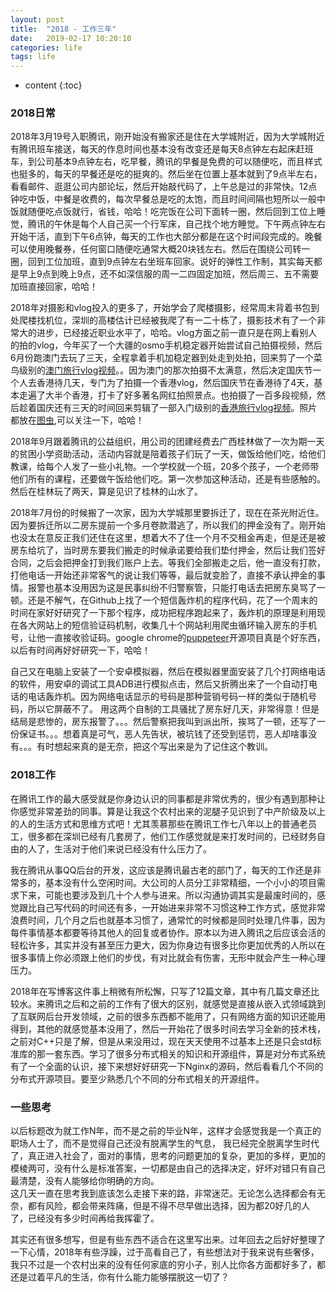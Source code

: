 ```yaml
---
layout: post
title:  "2018 - 工作三年"
date:   2019-02-17 10:20:10
categories: life
tags: life
---
```


* content
{:toc}

### 2018日常

2018年3月19号入职腾讯，刚开始没有搬家还是住在大学城附近，因为大学城附近有腾讯班车接送，每天的作息时间也基本没有改变还是每天8点钟左右起床赶班车，到公司基本9点钟左右，吃早餐，腾讯的早餐是免费的可以随便吃，而且样式也挺多的，每天的早餐还是吃的挺爽的。然后坐在位置上基本就到了9点半左右，看看邮件、逛逛公司内部论坛，然后开始敲代码了，上午总是过的非常快。12点钟吃中饭，中餐是收费的，每次早餐总是吃的太饱，而且时间间隔也短所以一般中饭就随便吃点饭就行，省钱，哈哈！吃完饭在公司下面转一圈，然后回到工位上睡觉，腾讯的午休是每个人自己买一个行军床，自己找个地方睡觉。下午两点钟左右开始干活，直到下午6点钟，每天的工作也大部分都是在这个时间段完成的。晚餐可以使用晚餐券，任何窗口随便吃通常大概20块钱左右。然后在围绕公司转一圈，回到工位加班，直到9点钟左右坐班车回家。说好的弹性工作制，其实每天都是早上9点到晚上9点，还不如深信服的周一二四固定加班，然后周三、五不需要加班直接回家，哈哈！

2018年对摄影和vlog投入的更多了，开始学会了爬楼摄影，经常周末背着书包到处爬楼找机位，深圳的高楼估计已经被我爬了有一二十栋了，摄影技术有了一个非常大的进步，已经接近职业水平了，哈哈。vlog方面之前一直只是在网上看别人的拍的vlog，今年买了一个大疆的osmo手机稳定器开始尝试自己拍摄视频，然后6月份跑澳门去玩了三天，全程拿着手机加稳定器到处走到处拍，回来剪了一个菜鸟级别的[澳门旅行vlog视频](https://www.bilibili.com/video/av25738447)。。因为澳门的那次拍摄不太满意，然后决定国庆节一个人去香港待几天，专门为了拍摄一个香港vlog，然后国庆节在香港待了4天，基本走遍了大半个香港，打卡了好多著名网红拍照景点。也拍摄了一百多段视频，然后趁着国庆还有三天的时间回来剪辑了一部入门级别的[香港旅行vlog视频](https://www.bilibili.com/video/av33340092)。照片都放在[图虫](https://tuchong.com/1374882/),可以关注一下，哈哈！

2018年9月跟着腾讯的公益组织，用公司的团建经费去广西桂林做了一次为期一天的贫困小学资助活动，活动内容就是陪着孩子们玩了一天，做饭给他们吃，给他们教课，给每个人发了一些小礼物。一个学校就一个班，20多个孩子，一个老师带他们所有的课程，还要做午饭给他们吃。第一次参加这种活动，还是有些感触的。然后在桂林玩了两天，算是见识了桂林的山水了。

2018年7月份的时候搬了一次家，因为大学城那里要拆迁了，现在在茶光附近住。因为要拆迁所以二房东提前一个多月卷款潜逃了，所以我们的押金没有了。刚开始也没太在意反正我们还住在这里，想着大不了住一个月不交租金再走，但是还是被房东给坑了，当时房东要我们搬走的时候承诺要给我们垫付押金，然后让我们签好合同，之后会把押金打到我们账户上去。等我们全部搬走之后，他一直没有打款，打他电话一开始还非常客气的说让我们等等，最后就变脸了，直接不承认押金的事情。报警也基本没用因为这是民事纠纷不归警察管，只能打电话去把房东臭骂了一顿。还是不解气，在Github上找了一个短信轰炸机的程序代码，花了一个周末的时间在家好好研究了一下那个程序，成功把程序跑起来了，轰炸机的原理是利用现在各大网站上的短信验证码机制，收集几十个网站利用爬虫循环输入房东的手机号，让他一直接收验证码。google chrome的[puppeteer](https://github.com/GoogleChrome/puppeteer)开源项目真是个好东西，以后有时间再好好研究一下，哈哈！

自己又在电脑上安装了一个安卓模拟器，然后在模拟器里面安装了几个打网络电话的软件，用安卓的调试工具ADB进行模拟点击，然后又折腾出来了一个自动打电话的电话轰炸机。因为网络电话显示的号码是那种营销号码一样的类似于随机号码，所以它屏蔽不了。
用这两个自制的工具骚扰了房东好几天，非常得意！但是结局是悲惨的，房东报警了。。。然后警察把我叫到派出所，挨骂了一顿，还写了一份保证书。。。想着真是可气，恶人先告状，被坑钱了还受到惩罚，恶人却啥事没有。。。有时想起来真的是无奈，把这个写出来是为了记住这个教训。

### 2018工作

在腾讯工作的最大感受就是你身边认识的同事都是非常优秀的，很少有遇到那种让你感觉非常差劲的同事。算是让我这个农村出来的泥腿子见识到了中产阶级及以上的人的生活方式和思维方式吧！尤其羡慕那些在腾讯工作七八年以上的普通老员工，很多都在深圳已经有几套房了，他们工作感觉就是来打发时间的，已经财务自由的人了，生活对于他们来说已经没有什么压力了。

我在腾讯从事QQ后台的开发，这应该是腾讯最古老的部门了，每天的工作还是非常多的，基本没有什么空闲时间。大公司的人员分工非常精细，一个小小的项目需求下来，可能也要涉及到几十个人参与进来。所以沟通协调其实是最废时间的，感觉跟比自己写代码的时间还有多，一开始进来非常不习惯这种工作方式，感觉非常浪费时间，几个月之后也就基本习惯了，通常忙的时候都是同时处理几件事，因为每件事情基本都要等待其他人的回复或者协作。原本以为进入腾讯之后应该会活的轻松许多，其实并没有甚至压力更大，因为你身边有很多比你更加优秀的人所以在很多事情上你必须跟上他们的步伐，有对比就会有伤害，无形中就会产生一种心理压力。

2018年在写博客这件事上稍微有所松懈，只写了12篇文章，其中有几篇文章还比较水。来腾讯之后和之前的工作有了很大的区别，就感觉是直接从嵌入式领域跳到了互联网后台开发领域，之前的很多东西都不能用了，只有网络方面的知识还能用得到，其他的就感觉基本没用了，然后一开始花了很多时间去学习全新的技术栈，之前对C++只是了解，但是从来没用过，现在天天使用不过基本上还是只会std标准库的那一套东西。学习了很多分布式相关的知识和开源组件，算是对分布式系统有了一个全面的认识，接下来想好好研究一下Nginx的源码，然后看看几个不同的分布式开源项目。要至少熟悉几个不同的分布式相关的开源组件。

### 一些思考

以后标题改为就工作N年，而不是之前的毕业N年，这样才会感觉我是一个真正的职场人士了，而不是觉得自己还没有脱离学生的气息，
我已经完全脱离学生时代了，真正进入社会了，面对的事情，思考的问题更加的复杂，更加的多样，更加的模棱两可，没有什么是标准答案，一切都是由自己的选择决定，好坏对错只有自己最清楚，没有人能够给你明确的方向。   
这几天一直在思考我到底该怎么走接下来的路，非常迷茫。无论怎么选择都会有无奈，都有风险，都会带来阵痛，但是不得不尽早做出选择，因为都20好几的人了，已经没有多少时间再给我挥霍了。

其实还有很多想写，但是有些东西不适合在这里写出来。过年回去之后好好整理了一下心情，2018年有些浮躁，过于高看自己了，有些想法对于我来说有些奢侈，我只不过是一个农村出来的没有任何家底的穷小子，别人比你各方面都好多了，都还是过着平凡的生活，你有什么能力能够摆脱这一切了？

